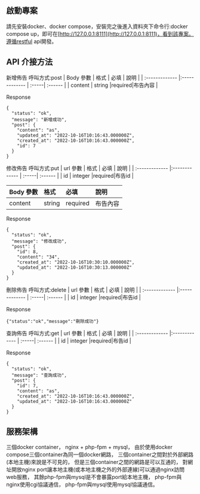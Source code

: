 ## 啟動專案

請先安裝docker、docker compose，安裝完之後進入資料夾下命令行:docker compose up，即可在[http://127.0.0.1:8111](http://127.0.0.1:8111)，看到該專案。遵循restful api開發。

## API 介接方法
新增佈告
呼叫方式:post
| Body 參數      | 格式          | 必填  | 說明     |
| :------------- |:------------- | :-----| :------ |
| content        | string       |required|布告內容 |

Response
```
{
  "status": "ok",
  "message": "新增成功",
  "post": {
    "content": "as",
    "updated_at": "2022-10-16T10:16:43.000000Z",
    "created_at": "2022-10-16T10:16:43.000000Z",
    "id": 7
  }
}
```

修改佈告
呼叫方式:put
| url 參數      | 格式          | 必填  | 說明     |
| :------------- |:------------- | :-----| :------ |
| id        | integer       |required|布告id |

| Body 參數      | 格式          | 必填  | 說明     |
| :------------- |:------------- | :-----| :------ |
| content        | string       |required|布告內容 |

Response
```
{
  "status": "ok",
  "message": "修改成功",
  "post": {
    "id": 8,
    "content": "34",
    "created_at": "2022-10-16T10:30:10.000000Z",
    "updated_at": "2022-10-16T10:30:13.000000Z"
  }
}
```

刪除佈告
呼叫方式:delete
| url 參數      | 格式          | 必填  | 說明     |
| :------------- |:------------- | :-----| :------ |
| id        | integer       |required|布告id |

Response
```
{"status":"ok","message":"刪除成功"}
```

查詢佈告
呼叫方式:get
| url 參數      | 格式          | 必填  | 說明     |
| :------------- |:------------- | :-----| :------ |
| id        | integer       |required|布告id |

Response
```
{
  "status": "ok",
  "message": "查詢成功",
  "post": {
    "id": 7,
    "content": "as",
    "created_at": "2022-10-16T10:16:43.000000Z",
    "updated_at": "2022-10-16T10:16:43.000000Z"
  }
}
```

## 服務架構

三個docker container，
nginx + php-fpm + mysql，
由於使用docker compose三個container為同一個docker網路，
三個container之間對於外部網路(本地主機)來說是不可見的，
但是三個container之間的網路是可以互通的，
對網址開放nginx port讓本地主機(或本地主機之外的外部連線)可以通過nginx訪問web服務，
其餘php-fpm與mysql是不會暴露port給本地主機，
php-fpm與nginx使用cgi協議通信，
php-fpm與mysql使用mysql協議通信。

